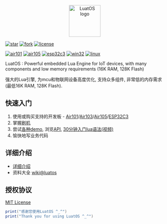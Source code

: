 <p align="center"><a href="#" target="_blank" rel="noopener noreferrer"><img width="100" src="logo.jpg" alt="LuatOS logo"></a></p>

[![star](https://gitee.com/openLuat/LuatOS/badge/star.svg?theme=gvp)](https://gitee.com/openLuat/LuatOS/stargazers)
[![fork](https://gitee.com/openLuat/LuatOS/badge/fork.svg?theme=gvp)](https://gitee.com/openLuat/LuatOS/members)
[![license](https://img.shields.io/github/license/openLuat/LuatOS)](/LICENSE)

[![air101](https://pg.air32.cn/openLuat/LuatOS/actions/workflows/air101.yml/badge.svg)](https://nightly.link/openLuat/LuatOS/workflows/air101/master)
[![air105](https://pg.air32.cn/openLuat/LuatOS/actions/workflows/air105.yml/badge.svg)](https://nightly.link/openLuat/LuatOS/workflows/air105/master)
[![esp32c3](https://pg.air32.cn/openLuat/LuatOS/actions/workflows/esp32c3.yml/badge.svg)](https://nightly.link/openLuat/LuatOS/workflows/esp32c3/master)
[![win32](https://pg.air32.cn/openLuat/LuatOS/actions/workflows/win32.yml/badge.svg)](https://nightly.link/openLuat/LuatOS/workflows/win32/master)
[![linux](https://pg.air32.cn/openLuat/LuatOS/actions/workflows/linux.yml/badge.svg)](https://nightly.link/openLuat/LuatOS/workflows/linux/master)

LuatOS : Powerful embedded Lua Engine for IoT devices, with many components and low memory requirements (16K RAM, 128K Flash)

强大的Lua引擎, 为mcu和物联网设备高度优化, 支持众多组件, 非常低的内存需求(最低16K RAM, 128K Flash).

## 快速入门

1. 使用或购买支持的开发板 - [Air101](https://luat.taobao.com)/[Air103](https://luat.taobao.com)/[Air105](luat.taobao.com)/[ESP32C3](luat.taobao.com)
2. 掌握[刷机](https://wiki.luatos.com/boardGuide/flash.html)
3. 尝试[各种demo](https://gitee.com/openLuat/LuatOS/tree/master/demo), 浏览[API](https://wiki.luatos.com/api/index.html), [30分钟入门lua语法(视频)](https://www.bilibili.com/video/BV1vf4y1L7Rb?spm_id_from=333.999.0.0)
4. 愉快地写业务代码

## 详细介绍

* [详细介绍](README_FULL.md)
* 资料大全 [wiki@luatos](https://wiki.luatos.com)

## 授权协议

[MIT License](LICENSE)

```lua
print("感谢您使用LuatOS ^_^")
print("Thank you for using LuatOS ^_^")
```
